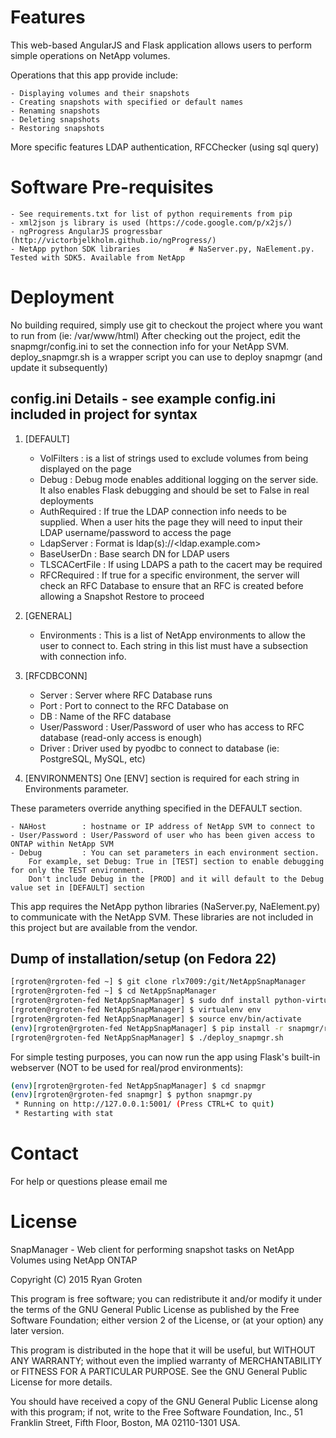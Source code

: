

Features
=============

This web-based AngularJS and Flask application allows users to perform simple operations on NetApp volumes.  

Operations that this app provide include: 

	- Displaying volumes and their snapshots
	- Creating snapshots with specified or default names
	- Renaming snapshots
	- Deleting snapshots
	- Restoring snapshots

More specific features LDAP authentication, RFCChecker (using sql query) 
# Software Pre-requisites

	- See requirements.txt for list of python requirements from pip
	- xml2json js library is used (https://code.google.com/p/x2js/)
	- ngProgress AngularJS progressbar (http://victorbjelkholm.github.io/ngProgress/)
	- NetApp python SDK libraries			# NaServer.py, NaElement.py.  Tested with SDK5. Available from NetApp

Deployment
==========

No building required, simply use git to checkout the project where you want to run from (ie: /var/www/html)
After checking out the project, edit the snapmgr/config.ini to set the connection info for your NetApp SVM.
deploy_snapmgr.sh is a wrapper script you can use to deploy snapmgr (and update it subsequently)

## config.ini Details - see example config.ini included in project for syntax

1. [DEFAULT]

	- VolFilters	: is a list of strings used to exclude volumes from being displayed on the page
	- Debug		: Debug mode enables additional logging on the server side. It also enables Flask debugging and should be set to False in real deployments
	- AuthRequired	: If true the LDAP connection info needs to be supplied. When a user hits the page they will need to input their LDAP username/password to access the page
	- LdapServer	: Format is ldap(s)://<ldap.example.com>
	- BaseUserDn	: Base search DN for LDAP users
	- TLSCACertFile	: If using LDAPS a path to the cacert may be required
	- RFCRequired	: If true for a specific environment, the server will check an RFC Database to ensure that an RFC is created before allowing a Snapshot Restore to proceed

2. [GENERAL]

	- Environments	: This is a list of NetApp environments to allow the user to connect to.  Each string in this list must have a subsection with connection info.

3. [RFCDBCONN]

	- Server		: Server where RFC Database runs
	- Port			: Port to connect to the RFC Database on 
	- DB			: Name of the RFC database 
	- User/Password	: User/Password of user who has access to RFC database (read-only access is enough)
	- Driver		: Driver used by pyodbc to connect to database (ie: PostgreSQL, MySQL, etc)

4. [ENVIRONMENTS]
One [ENV] section is required for each string in Environments parameter. 

These parameters override anything specified in the DEFAULT section.

	- NAHost		: hostname or IP address of NetApp SVM to connect to
	- User/Password	: User/Password of user who has been given access to ONTAP within NetApp SVM
	- Debug			: You can set parameters in each environment section. 
		For example, set Debug: True in [TEST] section to enable debugging for only the TEST environment. 
		Don't include Debug in the [PROD] and it will default to the Debug value set in [DEFAULT] section 

This app requires the NetApp python libraries (NaServer.py, NaElement.py) to communicate with the NetApp SVM. These libraries are not included in this project but are available from the vendor.

## Dump of installation/setup (on Fedora 22)

```bash
[rgroten@rgroten-fed ~] $ git clone rlx7009:/git/NetAppSnapManager
[rgroten@rgroten-fed ~] $ cd NetAppSnapManager
[rgroten@rgroten-fed NetAppSnapManager] $ sudo dnf install python-virtualenv gcc-c++ openldap-devel unixODBC-devel libxml2-devel libxslt-devel
[rgroten@rgroten-fed NetAppSnapManager] $ virtualenv env
[rgroten@rgroten-fed NetAppSnapManager] $ source env/bin/activate
(env)[rgroten@rgroten-fed NetAppSnapManager] $ pip install -r snapmgr/requirements.txt
[rgroten@rgroten-fed NetAppSnapManager] $ ./deploy_snapmgr.sh
```

For simple testing purposes, you can now run the app using Flask's built-in webserver (NOT to be used for real/prod environments):

```bash
(env)[rgroten@rgroten-fed NetAppSnapManager] $ cd snapmgr
(env)[rgroten@rgroten-fed snapmgr] $ python snapmgr.py
 * Running on http://127.0.0.1:5001/ (Press CTRL+C to quit)
 * Restarting with stat
```
Contact
=======

For help or questions please email me

License
=======
SnapManager - Web client for performing snapshot tasks on NetApp Volumes using NetApp ONTAP

Copyright (C) 2015  Ryan Groten

This program is free software; you can redistribute it and/or modify
it under the terms of the GNU General Public License as published by
the Free Software Foundation; either version 2 of the License, or
(at your option) any later version.

This program is distributed in the hope that it will be useful,
but WITHOUT ANY WARRANTY; without even the implied warranty of
MERCHANTABILITY or FITNESS FOR A PARTICULAR PURPOSE.  See the
GNU General Public License for more details.

You should have received a copy of the GNU General Public License along
with this program; if not, write to the Free Software Foundation, Inc.,
51 Franklin Street, Fifth Floor, Boston, MA 02110-1301 USA.
